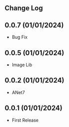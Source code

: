 Change Log
-------------------
0.0.7 (01/01/2024)
-------------------
- Bug Fix

0.0.5 (01/01/2024)
-------------------
- Image Lib

0.0.2 (01/01/2024)
-------------------
- ANet7

0.0.1 (01/01/2024)
-------------------
- First Release